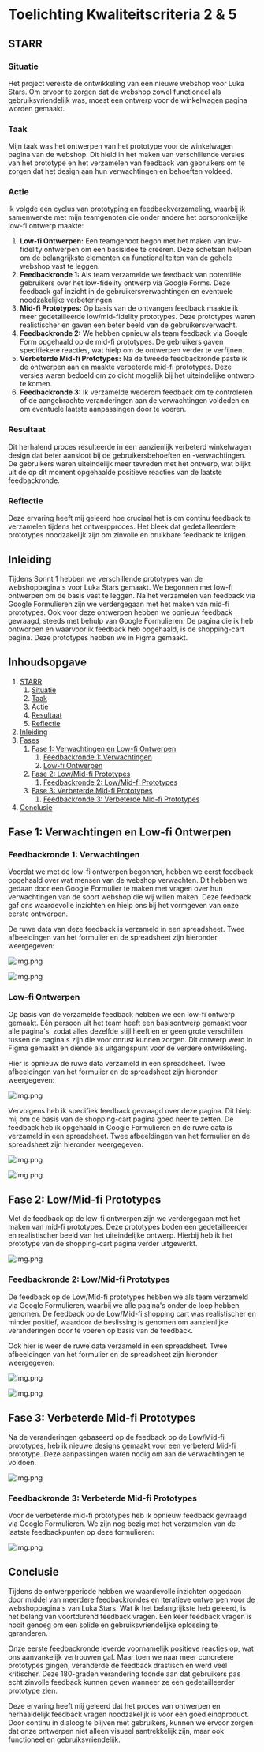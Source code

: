# Toelichting Kwaliteitscriteria 2 & 5

## STARR

### Situatie

Het project vereiste de ontwikkeling van een nieuwe webshop voor Luka Stars. Om ervoor te zorgen dat
de webshop zowel functioneel als gebruiksvriendelijk was, moest een ontwerp voor de winkelwagen
pagina worden gemaakt.

### Taak

Mijn taak was het ontwerpen van het prototype voor de winkelwagen pagina van de webshop. Dit hield in het
maken van verschillende versies van het prototype en het verzamelen van feedback van gebruikers om te zorgen
dat het design aan hun verwachtingen en behoeften voldeed.

### Actie

Ik volgde een cyclus van prototyping en feedbackverzameling, waarbij ik samenwerkte met mijn teamgenoten die
onder andere het oorspronkelijke low-fi ontwerp maakte:

1. **Low-fi Ontwerpen:** Een teamgenoot begon met het maken van low-fidelity ontwerpen om een basisidee te
   creëren. Deze schetsen hielpen om de belangrijkste elementen en functionaliteiten van de
   gehele webshop vast te leggen.
2. **Feedbackronde 1:** Als team verzamelde we feedback van potentiële gebruikers over het low-fidelity
   ontwerp
   via Google Forms. Deze feedback gaf inzicht in de gebruikersverwachtingen en eventuele noodzakelijke
   verbeteringen.
3. **Mid-fi Prototypes:** Op basis van de ontvangen feedback maakte ik meer gedetailleerde low/mid-fidelity
   prototypes. Deze prototypes waren realistischer en gaven een beter beeld van de gebruikersverwacht.
4. **Feedbackronde 2:** We hebben opnieuw als team feedback via Google Form opgehaald op de mid-fi prototypes.
   De gebruikers gaven specifiekere reacties, wat hielp om de ontwerpen verder te verfijnen.
5. **Verbeterde Mid-fi Prototypes:** Na de tweede feedbackronde paste ik de ontwerpen aan en maakte verbeterde
   mid-fi prototypes. Deze versies waren bedoeld om zo dicht mogelijk bij het uiteindelijke ontwerp te komen.
6. **Feedbackronde 3:** Ik verzamelde wederom feedback om te controleren of de aangebrachte veranderingen aan
   de verwachtingen voldeden en om eventuele laatste aanpassingen door te voeren.

### Resultaat

Dit herhalend proces resulteerde in een aanzienlijk verbeterd winkelwagen design dat beter aansloot bij de
gebruikersbehoeften en -verwachtingen. De gebruikers waren uiteindelijk meer tevreden met het ontwerp, wat
blijkt uit de op dit moment opgehaalde positieve reacties van de laatste feedbackronde.

### Reflectie

Deze ervaring heeft mij geleerd hoe cruciaal het is om continu feedback te verzamelen tijdens het
ontwerpproces. Het bleek dat gedetailleerdere prototypes noodzakelijk zijn om zinvolle en bruikbare feedback
te krijgen.

## Inleiding

Tijdens Sprint 1 hebben we verschillende prototypes van de webshoppagina's voor Luka Stars gemaakt. We
begonnen met low-fi ontwerpen om de basis vast te leggen. Na het verzamelen van feedback via Google
Formulieren zijn we verdergegaan met het maken van mid-fi prototypes. Ook voor deze ontwerpen hebben we
opnieuw feedback gevraagd, steeds met behulp van Google Formulieren. De pagina die ik heb ontworpen en
waarvoor ik feedback heb opgehaald, is de shopping-cart pagina. Deze prototypes hebben we in Figma gemaakt.

## Inhoudsopgave

1. [STARR](#starr)
    1. [Situatie](#situatie)
    2. [Taak](#taak)
    3. [Actie](#actie)
    4. [Resultaat](#resultaat)
    5. [Reflectie](#reflectie)
2. [Inleiding](#inleiding)
3. [Fases](#fases)
    1. [Fase 1: Verwachtingen en Low-fi Ontwerpen](#fase-1-verwachtingen-en-low-fi-ontwerpen)
        1. [Feedbackronde 1: Verwachtingen](#feedbackronde-1-verwachtingen)
        2. [Low-fi Ontwerpen](#low-fi-ontwerpen)
    2. [Fase 2: Low/Mid-fi Prototypes](#fase-2-lowmid-fi-prototypes)
        1. [Feedbackronde 2: Low/Mid-fi Prototypes](#feedbackronde-2-lowmid-fi-prototypes)
    3. [Fase 3: Verbeterde Mid-fi Prototypes](#fase-3-verbeterde-mid-fi-prototypes)
        1. [Feedbackronde 3: Verbeterde Mid-fi Prototypes](#feedbackronde-3-verbeterde-mid-fi-prototypes)
4. [Conclusie](#conclusie)

## Fase 1: Verwachtingen en Low-fi Ontwerpen

### Feedbackronde 1: Verwachtingen

Voordat we met de low-fi ontwerpen begonnen, hebben we eerst feedback opgehaald over wat mensen van de webshop
verwachten. Dit hebben we gedaan door een Google Formulier te maken met vragen over hun verwachtingen van de
soort webshop die wij willen maken. Deze feedback gaf ons waardevolle inzichten en hielp ons bij het vormgeven
van onze eerste ontwerpen.

De ruwe data van deze feedback is verzameld in een spreadsheet. Twee afbeeldingen van het formulier en de
spreadsheet zijn hieronder weergegeven:

![img.png](afbeeldingen/form-image-pre-fase.png)

![img.png](afbeeldingen/feedback-result-pre-fase.png)

### Low-fi Ontwerpen

Op basis van de verzamelde feedback hebben we een low-fi ontwerp gemaakt. Eén persoon uit het team heeft een
basisontwerp gemaakt voor alle pagina's, zodat alles dezelfde stijl heeft en er geen grote verschillen tussen
de pagina's zijn die voor onrust kunnen zorgen. Dit ontwerp werd in Figma gemaakt en diende als uitgangspunt
voor de verdere ontwikkeling.

Hier is opnieuw de ruwe data verzameld in een spreadsheet. Twee afbeeldingen van het formulier en de
spreadsheet zijn hieronder weergegeven:

![img.png](afbeeldingen/design-fase-1.png)

Vervolgens heb ik specifiek feedback gevraagd over deze pagina. Dit hielp mij om de basis van de shopping-cart
pagina goed neer te zetten. De
feedback heb ik opgehaald in Google Formulieren en de ruwe data is verzameld in een spreadsheet. Twee
afbeeldingen van het formulier en de spreadsheet zijn hieronder weergegeven:

![img.png](afbeeldingen/form-image-fase-1.png)

![img.png](afbeeldingen/feedback-result-fase-1.png)

## Fase 2: Low/Mid-fi Prototypes

Met de feedback op de low-fi ontwerpen zijn we verdergegaan met het maken van mid-fi prototypes. Deze
prototypes boden een gedetailleerder en realistischer beeld van het uiteindelijke ontwerp. Hierbij heb ik het
prototype van de shopping-cart pagina verder uitgewerkt.

![img.png](afbeeldingen/design-fase-2.png)

### Feedbackronde 2: Low/Mid-fi Prototypes

De feedback op de Low/Mid-fi prototypes hebben we als team verzameld via Google Formulieren, waarbij we alle
pagina's onder de loep hebben genomen. De feedback op de Low/Mid-fi shopping cart was realistischer en minder
positief, waardoor de beslissing is genomen om aanzienlijke veranderingen door te voeren op basis van de
feedback.

Ook hier is weer de ruwe data verzameld in een spreadsheet. Twee afbeeldingen van het formulier en de
spreadsheet zijn hieronder weergegeven:

![img.png](afbeeldingen/form-image-fase-2.png)

![img.png](afbeeldingen/feedback-result-fase-2.png)

## Fase 3: Verbeterde Mid-fi Prototypes

Na de veranderingen gebaseerd op de feedback op de Low/Mid-fi prototypes, heb ik nieuwe designs gemaakt voor
een
verbeterd Mid-fi prototype. Deze aanpassingen waren nodig om aan de verwachtingen te voldoen.

![img.png](afbeeldingen/design-fase-3.png)

### Feedbackronde 3: Verbeterde Mid-fi Prototypes

Voor de verbeterde mid-fi prototypes heb ik opnieuw feedback gevraagd via Google Formulieren. We zijn nog
bezig met het verzamelen van de laatste feedbackpunten op deze formulieren:

![img.png](afbeeldingen/form-image-fase-3.png)

## Conclusie

Tijdens de ontwerpperiode hebben we waardevolle inzichten opgedaan door middel van meerdere feedbackrondes en
iteratieve ontwerpen voor de webshoppagina's van Luka Stars. Wat ik het belangrijkste heb geleerd, is het
belang van voortdurend feedback vragen. Eén keer feedback vragen is nooit genoeg om een solide en
gebruiksvriendelijke oplossing te garanderen.

Onze eerste feedbackronde leverde voornamelijk positieve reacties op, wat ons aanvankelijk vertrouwen gaf.
Maar toen we naar meer concretere prototypes gingen, veranderde de feedback drastisch en werd veel
kritischer. Deze 180-graden verandering toonde aan dat gebruikers pas echt zinvolle feedback kunnen geven
wanneer ze een gedetailleerder prototype zien.

Deze ervaring heeft mij geleerd dat het proces van ontwerpen en herhaaldelijk feedback vragen
noodzakelijk is voor een goed eindproduct. Door continu in dialoog te blijven met gebruikers, kunnen we
ervoor zorgen dat onze ontwerpen niet alleen visueel aantrekkelijk zijn, maar ook functioneel en
gebruiksvriendelijk.